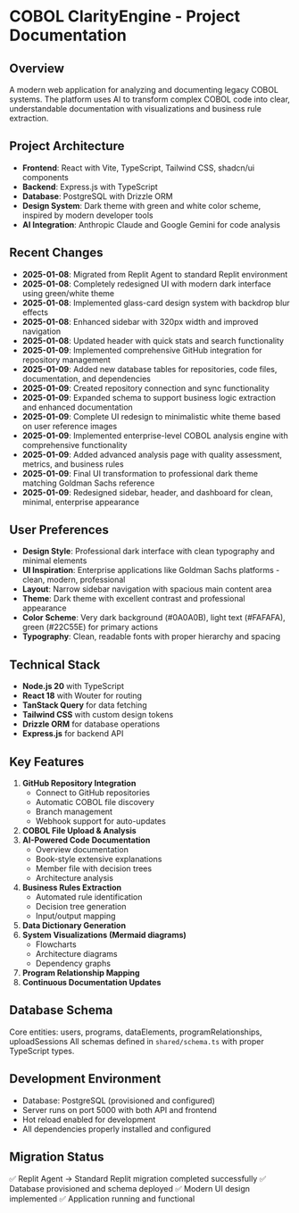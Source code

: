 # COBOL ClarityEngine - Project Documentation

## Overview
A modern web application for analyzing and documenting legacy COBOL systems. The platform uses AI to transform complex COBOL code into clear, understandable documentation with visualizations and business rule extraction.

## Project Architecture
- **Frontend**: React with Vite, TypeScript, Tailwind CSS, shadcn/ui components
- **Backend**: Express.js with TypeScript
- **Database**: PostgreSQL with Drizzle ORM
- **Design System**: Dark theme with green and white color scheme, inspired by modern developer tools
- **AI Integration**: Anthropic Claude and Google Gemini for code analysis

## Recent Changes
- **2025-01-08**: Migrated from Replit Agent to standard Replit environment
- **2025-01-08**: Completely redesigned UI with modern dark interface using green/white theme
- **2025-01-08**: Implemented glass-card design system with backdrop blur effects
- **2025-01-08**: Enhanced sidebar with 320px width and improved navigation
- **2025-01-08**: Updated header with quick stats and search functionality
- **2025-01-09**: Implemented comprehensive GitHub integration for repository management
- **2025-01-09**: Added new database tables for repositories, code files, documentation, and dependencies
- **2025-01-09**: Created repository connection and sync functionality
- **2025-01-09**: Expanded schema to support business logic extraction and enhanced documentation
- **2025-01-09**: Complete UI redesign to minimalistic white theme based on user reference images
- **2025-01-09**: Implemented enterprise-level COBOL analysis engine with comprehensive functionality
- **2025-01-09**: Added advanced analysis page with quality assessment, metrics, and business rules
- **2025-01-09**: Final UI transformation to professional dark theme matching Goldman Sachs reference
- **2025-01-09**: Redesigned sidebar, header, and dashboard for clean, minimal, enterprise appearance

## User Preferences
- **Design Style**: Professional dark interface with clean typography and minimal elements
- **UI Inspiration**: Enterprise applications like Goldman Sachs platforms - clean, modern, professional
- **Layout**: Narrow sidebar navigation with spacious main content area
- **Theme**: Dark theme with excellent contrast and professional appearance
- **Color Scheme**: Very dark background (#0A0A0B), light text (#FAFAFA), green (#22C55E) for primary actions
- **Typography**: Clean, readable fonts with proper hierarchy and spacing

## Technical Stack
- **Node.js 20** with TypeScript
- **React 18** with Wouter for routing
- **TanStack Query** for data fetching
- **Tailwind CSS** with custom design tokens
- **Drizzle ORM** for database operations
- **Express.js** for backend API

## Key Features
1. **GitHub Repository Integration**
   - Connect to GitHub repositories
   - Automatic COBOL file discovery
   - Branch management
   - Webhook support for auto-updates
2. **COBOL File Upload & Analysis**
3. **AI-Powered Code Documentation**
   - Overview documentation
   - Book-style extensive explanations
   - Member file with decision trees
   - Architecture analysis
4. **Business Rules Extraction**
   - Automated rule identification
   - Decision tree generation
   - Input/output mapping
5. **Data Dictionary Generation**
6. **System Visualizations (Mermaid diagrams)**
   - Flowcharts
   - Architecture diagrams
   - Dependency graphs
7. **Program Relationship Mapping**
8. **Continuous Documentation Updates**

## Database Schema
Core entities: users, programs, dataElements, programRelationships, uploadSessions
All schemas defined in `shared/schema.ts` with proper TypeScript types.

## Development Environment
- Database: PostgreSQL (provisioned and configured)
- Server runs on port 5000 with both API and frontend
- Hot reload enabled for development
- All dependencies properly installed and configured

## Migration Status
✅ Replit Agent → Standard Replit migration completed successfully
✅ Database provisioned and schema deployed
✅ Modern UI design implemented
✅ Application running and functional